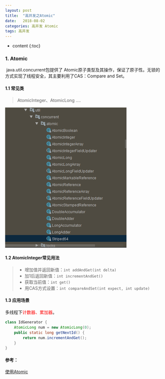 ```yaml
---
layout: post
title:  "高并发之Atomic"
date:   2018-08-02 
categories: 高并发 Atomic
tags: 高并发
---
```


* content
{:toc}
### 1. Atomic

​	java.util.concurrent包提供了 Atomic原子类型及其操作，保证了原子性。无锁的方式实现了线程安全，其主要利用了CAS：Compare and Set。

#### 1.1 常见类

> AtomicInteger、AtomicLong ....

![2021-11-27_Atomic类型](\image\并发\JUC\2021-11-27_Atomic类型.png)

#### 1.2 AtomicInteger常见用法

> - 增加值并返回新值：`int addAndGet(int delta)`
> - 加1后返回新值：`int incrementAndGet()`
> - 获取当前值：`int get()`
> - 用CAS方式设置：`int compareAndSet(int expect, int update)`

#### 1.3 应用场景

多线程下<font color='red'>计数器、累加器</font>。

```java
class IdGenerator {
    AtomicLong num = new AtomicLong(0);    
    public static long getNextId() {
        return num.incrementAndGet();
    }
}
```



#### 参考：

[使用Atomic](https://www.liaoxuefeng.com/wiki/1252599548343744/1306581083881506)
